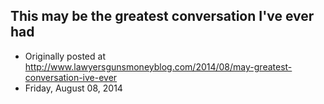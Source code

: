 ## This may be the greatest conversation I've ever had

 * Originally posted at http://www.lawyersgunsmoneyblog.com/2014/08/may-greatest-conversation-ive-ever
 * Friday, August 08, 2014

